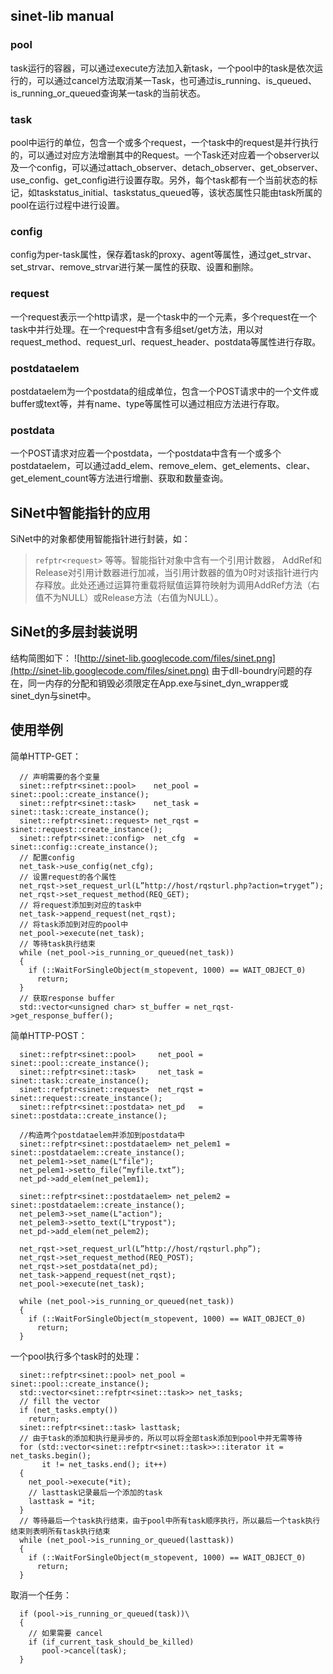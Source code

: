 ## sinet-lib manual ##
### pool ###
task运行的容器，可以通过execute方法加入新task，一个pool中的task是依次运行的，可以通过cancel方法取消某一Task，也可通过is\_running、is\_queued、is\_running\_or\_queued查询某一task的当前状态。
### task ###
pool中运行的单位，包含一个或多个request，一个task中的request是并行执行的，可以通过对应方法增删其中的Request。一个Task还对应着一个observer以及一个config，可以通过attach\_observer、detach\_observer、get\_observer、use\_config、get\_config进行设置存取。另外，每个task都有一个当前状态的标记，如taskstatus\_initial、taskstatus\_queued等，该状态属性只能由task所属的pool在运行过程中进行设置。
### config ###
config为per-task属性，保存着task的proxy、agent等属性，通过get\_strvar、set\_strvar、remove\_strvar进行某一属性的获取、设置和删除。
### request ###
一个request表示一个http请求，是一个task中的一个元素，多个request在一个task中并行处理。在一个request中含有多组set/get方法，用以对request\_method、request\_url、request\_header、postdata等属性进行存取。
### postdataelem ###
postdataelem为一个postdata的组成单位，包含一个POST请求中的一个文件或buffer或text等，并有name、type等属性可以通过相应方法进行存取。
### postdata ###
一个POST请求对应着一个postdata，一个postdata中含有一个或多个postdataelem，可以通过add\_elem、remove\_elem、get\_elements、clear、get\_element\_count等方法进行增删、获取和数量查询。

## SiNet中智能指针的应用 ##
SiNet中的对象都使用智能指针进行封装，如：
> ` refptr<request> `
等等。智能指针对象中含有一个引用计数器， AddRef和Release对引用计数器进行加减，当引用计数器的值为0时对该指针进行内存释放。此处还通过运算符重载将赋值运算符映射为调用AddRef方法（右值不为NULL）或Release方法（右值为NULL）。

## SiNet的多层封装说明 ##
结构简图如下：
![http://sinet-lib.googlecode.com/files/sinet.png](http://sinet-lib.googlecode.com/files/sinet.png)
由于dll-boundry问题的存在，同一内存的分配和销毁必须限定在App.exe与sinet\_dyn\_wrapper或sinet\_dyn与sinet中。

## 使用举例 ##
简单HTTP-GET：
```
  // 声明需要的各个变量
  sinet::refptr<sinet::pool>    net_pool = sinet::pool::create_instance();
  sinet::refptr<sinet::task>    net_task = sinet::task::create_instance();
  sinet::refptr<sinet::request> net_rqst = sinet::request::create_instance();
  sinet::refptr<sinet::config>  net_cfg  = sinet::config::create_instance();
  // 配置config
  net_task->use_config(net_cfg);
  // 设置request的各个属性
  net_rqst->set_request_url(L”http://host/rqsturl.php?action=tryget”);
  net_rqst->set_request_method(REQ_GET);
  // 将request添加到对应的task中
  net_task->append_request(net_rqst);
  // 将task添加到对应的pool中
  net_pool->execute(net_task);
  // 等待task执行结束
  while (net_pool->is_running_or_queued(net_task))
  {
    if (::WaitForSingleObject(m_stopevent, 1000) == WAIT_OBJECT_0)
      return;
  }
  // 获取response buffer
  std::vector<unsigned char> st_buffer = net_rqst->get_response_buffer();
```
简单HTTP-POST：
```
  sinet::refptr<sinet::pool>     net_pool = sinet::pool::create_instance();
  sinet::refptr<sinet::task>     net_task = sinet::task::create_instance();
  sinet::refptr<sinet::request>  net_rqst = sinet::request::create_instance();
  sinet::refptr<sinet::postdata> net_pd   = sinet::postdata::create_instance();

  //构造两个postdataelem并添加到postdata中
  sinet::refptr<sinet::postdataelem> net_pelem1 = sinet::postdataelem::create_instance();
  net_pelem1->set_name(L"file");
  net_pelem1->setto_file(“myfile.txt”);
  net_pd->add_elem(net_pelem1);

  sinet::refptr<sinet::postdataelem> net_pelem2 = sinet::postdataelem::create_instance();
  net_pelem3->set_name(L"action");
  net_pelem3->setto_text(L"trypost");
  net_pd->add_elem(net_pelem2);

  net_rqst->set_request_url(L”http://host/rqsturl.php”);
  net_rqst->set_request_method(REQ_POST);
  net_rqst->set_postdata(net_pd);
  net_task->append_request(net_rqst);
  net_pool->execute(net_task);

  while (net_pool->is_running_or_queued(net_task))
  {
    if (::WaitForSingleObject(m_stopevent, 1000) == WAIT_OBJECT_0)
      return;
  }
```
一个pool执行多个task时的处理：
```
  sinet::refptr<sinet::pool> net_pool = sinet::pool::create_instance();  
  std::vector<sinet::refptr<sinet::task>> net_tasks;
  // fill the vector
  if (net_tasks.empty())
    return;
  sinet::refptr<sinet::task> lasttask;
  // 由于task的添加和执行是异步的，所以可以将全部task添加到pool中并无需等待
  for (std::vector<sinet::refptr<sinet::task>>::iterator it = net_tasks.begin();
       it != net_tasks.end(); it++)
  {
    net_pool->execute(*it);
    // lasttask记录最后一个添加的task
    lasttask = *it;
  }
  // 等待最后一个task执行结束，由于pool中所有task顺序执行，所以最后一个task执行结束则表明所有task执行结束
  while (net_pool->is_running_or_queued(lasttask))
  {
    if (::WaitForSingleObject(m_stopevent, 1000) == WAIT_OBJECT_0)
      return;
  }
```
取消一个任务：
```
  if (pool->is_running_or_queued(task))\
  {
    // 如果需要 cancel
    if (if_current_task_should_be_killed)
       pool->cancel(task);
  }
```